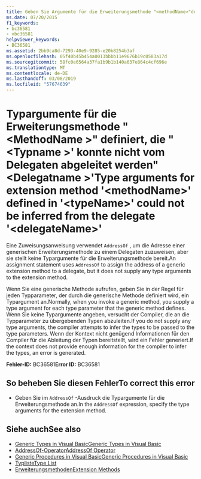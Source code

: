 ```yaml
---
title: Geben Sie Argumente für die Erweiterungsmethode "<methodName>"definiert "<typeName>'konnte nicht abgeleitet werden aus dem Delegaten'<delegateName>"
ms.date: 07/20/2015
f1_keywords:
- bc36581
- vbc36581
helpviewer_keywords:
- BC36581
ms.assetid: 2bb9ca8d-7293-40e9-9285-e20b8254b3af
ms.openlocfilehash: 05f40b45b454a0013bbbb11e9676b19c0583a17d
ms.sourcegitcommit: 58fc0e6564a37fa1b9b1b140a637e864c4cf696e
ms.translationtype: MT
ms.contentlocale: de-DE
ms.lasthandoff: 03/08/2019
ms.locfileid: "57674639"
---
```

# <a name="type-arguments-for-extension-method-methodname-defined-in-typename-could-not-be-inferred-from-the-delegate-delegatename"></a><span data-ttu-id="82083-102">Typargumente für die Erweiterungsmethode "\<MethodName >" definiert, die "\<Typname >' konnte nicht vom Delegaten abgeleitet werden"\<Delegatname >'</span><span class="sxs-lookup"><span data-stu-id="82083-102">Type arguments for extension method '\<methodName>' defined in '\<typeName>' could not be inferred from the delegate '\<delegateName>'</span></span>

<span data-ttu-id="82083-103">Eine Zuweisungsanweisung verwendet `AddressOf` , um die Adresse einer generischen Erweiterungsmethode zu einem Delegaten zuzuweisen, aber sie stellt keine Typargumente für die Erweiterungsmethode bereit.</span><span class="sxs-lookup"><span data-stu-id="82083-103">An assignment statement uses `AddressOf` to assign the address of a generic extension method to a delegate, but it does not supply any type arguments to the extension method.</span></span>

<span data-ttu-id="82083-104">Wenn Sie eine generische Methode aufrufen, geben Sie in der Regel für jeden Typparameter, der durch die generische Methode definiert wird, ein Typargument an.</span><span class="sxs-lookup"><span data-stu-id="82083-104">Normally, when you invoke a generic method, you supply a type argument for each type parameter that the generic method defines.</span></span> <span data-ttu-id="82083-105">Wenn Sie keine Typargumente angeben, versucht der Compiler, die an die Typparameter zu übergebenden Typen abzuleiten.</span><span class="sxs-lookup"><span data-stu-id="82083-105">If you do not supply any type arguments, the compiler attempts to infer the types to be passed to the type parameters.</span></span> <span data-ttu-id="82083-106">Wenn der Kontext nicht genügend Informationen für den Compiler für die Ableitung der Typen bereitstellt, wird ein Fehler generiert.</span><span class="sxs-lookup"><span data-stu-id="82083-106">If the context does not provide enough information for the compiler to infer the types, an error is generated.</span></span>

<span data-ttu-id="82083-107">**Fehler-ID:** BC36581</span><span class="sxs-lookup"><span data-stu-id="82083-107">**Error ID:** BC36581</span></span>

## <a name="to-correct-this-error"></a><span data-ttu-id="82083-108">So beheben Sie diesen Fehler</span><span class="sxs-lookup"><span data-stu-id="82083-108">To correct this error</span></span>

- <span data-ttu-id="82083-109">Geben Sie im `AddressOf` -Ausdruck die Typargumente für die Erweiterungsmethode an.</span><span class="sxs-lookup"><span data-stu-id="82083-109">In the `AddressOf` expression, specify the type arguments for the extension method.</span></span>

## <a name="see-also"></a><span data-ttu-id="82083-110">Siehe auch</span><span class="sxs-lookup"><span data-stu-id="82083-110">See also</span></span>

- [<span data-ttu-id="82083-111">Generic Types in Visual Basic</span><span class="sxs-lookup"><span data-stu-id="82083-111">Generic Types in Visual Basic</span></span>](../../visual-basic/programming-guide/language-features/data-types/generic-types.md)
- [<span data-ttu-id="82083-112">AddressOf-Operator</span><span class="sxs-lookup"><span data-stu-id="82083-112">AddressOf Operator</span></span>](../../visual-basic/language-reference/operators/addressof-operator.md)
- [<span data-ttu-id="82083-113">Generic Procedures in Visual Basic</span><span class="sxs-lookup"><span data-stu-id="82083-113">Generic Procedures in Visual Basic</span></span>](../../visual-basic/programming-guide/language-features/data-types/generic-procedures.md)
- [<span data-ttu-id="82083-114">Typliste</span><span class="sxs-lookup"><span data-stu-id="82083-114">Type List</span></span>](../../visual-basic/language-reference/statements/type-list.md)
- [<span data-ttu-id="82083-115">Erweiterungsmethoden</span><span class="sxs-lookup"><span data-stu-id="82083-115">Extension Methods</span></span>](../../visual-basic/programming-guide/language-features/procedures/extension-methods.md)
